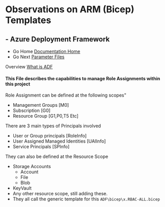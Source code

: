 #  Observations on ARM (Bicep) Templates

## - Azure Deployment Framework
- Go Home [Documentation Home](./index.md)
- Go Next [Parameter Files](./Parameter_Files.md)

Overview [What is ADF](./ADF.md)

####  This File describes the capabilities to manage Role Assignments within this project

Role Assignment can be defined at the following scopes"
- Management Groups [M0]
- Subscription [G0]
- Resource Group [G1,P0,T5 Etc]

There are 3 main types of Principals involved
- User or Group principals [RoleInfo]
- User Assigned Managed Identities [UAIInfo]
- Service Principals [SPInfo]


They can also be defined at the Resource Scope
- Storage Accounts
    - Account
    - File
    - Blob
- KeyVault
- Any other resource scope, still adding these.
 - They all call the generic template for this `ADF\bicep\x.RBAC-ALL.bicep`



